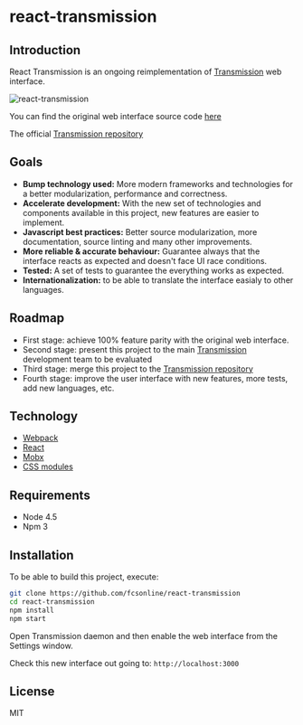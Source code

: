 # react-transmission

## Introduction

React Transmission is an ongoing reimplementation of [Transmission](https://transmissionbt.com) web interface.

![react-transmission](https://cloud.githubusercontent.com/assets/135988/20881507/fe5e60b8-badc-11e6-91b0-8bbe6636056d.png)

You can find the original web interface source code [here](https://github.com/transmission/transmission/blob/master/web/)

The official [Transmission repository](https://github.com/transmission/transmission)

## Goals

- **Bump technology used:** More modern frameworks and technologies for a better modularization, performance and correctness.
- **Accelerate development:** With the new set of technologies and components available in this project, new features are easier to implement.
- **Javascript best practices:** Better source modularization, more documentation, source linting and many other improvements.
- **More reliable & accurate behaviour:** Guarantee always that the interface reacts as expected and doesn't face UI race conditions.
- **Tested:** A set of tests to guarantee the everything works as expected.
- **Internationalization:** to be able to translate the interface easialy to other languages.

## Roadmap

- First stage: achieve 100% feature parity with the original web interface.
- Second stage: present this project to the main [Transmission](https://transmissionbt.com) development team to be evaluated
- Third stage: merge this project to the [Transmission repository](https://github.com/transmission/transmission)
- Fourth stage: improve the user interface with new features, more tests, add new languages, etc.

## Technology

- [Webpack](https://webpack.github.io/)
- [React](https://facebook.github.io/react/)
- [Mobx](https://mobxjs.github.io/mobx/)
- [CSS modules](https://github.com/css-modules/css-modules)

## Requirements

- Node 4.5
- Npm 3

## Installation

To be able to build this project, execute:

```bash
git clone https://github.com/fcsonline/react-transmission
cd react-transmission
npm install
npm start
```

Open Transmission daemon and then enable the web interface from the Settings window.

Check this new interface out going to: `http://localhost:3000`

## License

MIT
